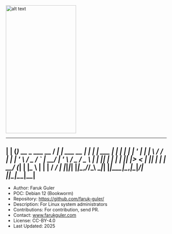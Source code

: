 <img src="https://cdn.britannica.com/99/124299-050-4B4D509F/Linus-Torvalds-2012.jpg" alt="alt text" width="220" height="400">


_     _                     ____ _                _       _               _   
| |   (_)_ __  _   ___  __  / ___| |__   ___  __ _| |_ ___| |__   ___  ___| |_ 
| |   | | '_ \| | | \ \/ / | |   | '_ \ / _ \/ _` | __/ __| '_ \ / _ \/ _ \ __|
| |___| | | | | |_| |>  <  | |___| | | |  __/ (_| | |_\__ \ | | |  __/  __/ |_ 
|_____|_|_| |_|\__,_/_/\_\  \____|_| |_|\___|\__,_|\__|___/_| |_|\___|\___|\__|
-------------------------------------------------------------------------------

- Author: Faruk Guler
- POC: Debian 12 (Bookworm)
- Repository: https://github.com/faruk-guler/
- Description: For Linux system administrators
- Contributions: For contribution, send PR.
- Contact: www.farukguler.com
- License: CC-BY-4.0
- Last Updated: 2025
